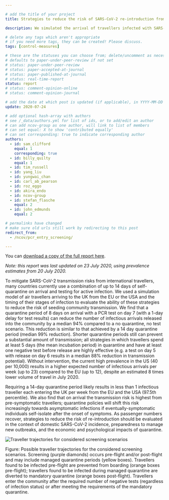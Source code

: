 ```yaml
---

# add the title of your project
title: Strategies to reduce the risk of SARS-CoV-2 re-introduction from international travellers

description: We simulated the arrival of travellers infected with SARS-CoV-2 from the EU and USA to the UK. We assessed the performance of various testing and screening policies in terms of reducing the number of travellers released while still infectious and the number of days they remain infectious.

# delete any tags which aren't appropriate
# if you need more tags, they can be created! Please discuss.
tags: [control-measures] 

# these are the statuses you can choose from; delete/uncomment as necessary
# defaults to paper-under-peer-review if not set
# status: paper-under-peer-review
# status: paper-accepted-at-journal
# status: paper-published-at-journal
# status: real-time-report
status: report
# status: comment-opinion-online
# status: comment-opinion-journal

# add the date at which post is updated (if applicable), in YYYY-MM-DD
update: 2020-07-24

# add optional hash-array with authors
# see /_data/authors.yml for list of ids, or to add/edit an author
# can add ncov-group as one author, will link to list of members
# can set equal: X to show 'contributed equally'
# can set corresponding: true to indicate corresponding author
authors:
  - id: sam_clifford
    equal: 1
    corresponding: true
  - id: billy_quilty
    equal: 1
  - id: tim_russell
  - id: yang_liu
  - id: yungwai_chan
  - id: carl_ab_pearson
  - id: roz_eggo
  - id: akira_endo
  - id: ncov-group
  - id: stefan_flasche
    equal: 2 
  - id: john_edmunds
    equal: 2

# permalinks have changed
# make sure old urls still work by redirecting to this post
redirect_from:
  - /ncov/pcr_entry_screening/

---
```


You can [download a copy of the full report here](reports/pcr_entry_screening/2020-07-24-pcr-entry-screening.pdf).

*Note: this report was last updated on 23 July 2020, using prevalence estimates from 20 July 2020.*

To mitigate SARS-CoV-2 transmission risks from international travellers, many countries currently use a combination of up to 14 days of self-quarantine on arrival and testing for active infection. We used a simulation model of air travellers arriving to the UK from the EU or the USA and the timing of their stages of infection to evaluate the ability of these strategies to reduce the risk of seeding community transmission. We find that a quarantine period of 8 days on arrival with a PCR test on day 7 (with a 1-day delay for test results) can reduce the number of infectious arrivals released into the community by a median 94% compared to a no quarantine, no test scenario. This reduction is similar to that achieved by a 14 day quarantine period (median 99% reduction). Shorter quarantine periods still can prevent a substantial amount of transmission; all strategies in which travellers spend at least 5 days (the mean incubation period) in quarantine and have at least one negative test before release are highly effective (e.g. a test on day 5 with release on day 6 results in a median 88% reduction in transmission potential). Without intervention, the current high prevalence in the US (40 per 10,000) results in a higher expected number of infectious arrivals per week (up to 23) compared to the EU (up to 12), despite an estimated 8 times lower volume of travel in July 2020.

Requiring a 14-day quarantine period likely results in less than 1 infectious traveller each entering the UK per week from the EU and the USA (97.5th percentile). We also find that on arrival the transmission risk is highest from pre-symptomatic travellers; quarantine policies will shift this risk increasingly towards asymptomatic infections if eventually-symptomatic individuals self-isolate after the onset of symptoms. As passenger numbers recover, strategies to reduce the risk of re-introduction should be evaluated in the context of domestic SARS-CoV-2 incidence, preparedness to manage new outbreaks, and the economic and psychological impacts of quarantine.

![Traveller trajectories for considered screening scenarios](figures/traveller_screening.svg)

Figure: Possible traveller trajectories for the considered screening scenarios. Screening (purple diamonds) occurs pre-flight and/or post-flight and may include managed quarantine periods (yellow boxes). Travellers found to be infected pre-flight are prevented from boarding (orange boxes pre-flight); travellers found to be infected during managed quarantine are diverted to mandatory quarantine (orange boxes post-flight). Travellers enter the community after the required number of negative tests (regardless of infection status) or after meeting the requirements of the mandatory quarantine.
